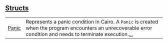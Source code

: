 
[Structs](./core-panics-structs.md)
 ---
| | |
|:---|:---|
| [Panic](./core-panics-Panic.md) | Represents a panic condition in Cairo. A `Panic`  is created when the program encounters an unrecoverable error condition and needs to terminate execution.[...](./core-panics-Panic.md) |

